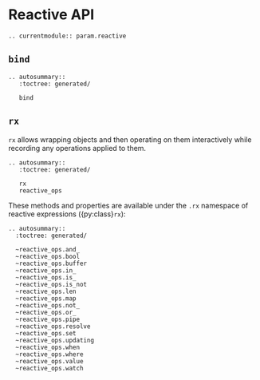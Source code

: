 # Reactive API

```{eval-rst}
.. currentmodule:: param.reactive
```

## `bind`

```{eval-rst}
.. autosummary::
   :toctree: generated/

   bind
```

## `rx`

`rx` allows wrapping objects and then operating on them interactively while recording any operations applied to them.

```{eval-rst}
.. autosummary::
   :toctree: generated/

   rx
   reactive_ops
```

These methods and properties are available under the `.rx` namespace of reactive expressions ({py:class}`rx`):

```{eval-rst}
.. autosummary::
  :toctree: generated/

  ~reactive_ops.and_
  ~reactive_ops.bool
  ~reactive_ops.buffer
  ~reactive_ops.in_
  ~reactive_ops.is_
  ~reactive_ops.is_not
  ~reactive_ops.len
  ~reactive_ops.map
  ~reactive_ops.not_
  ~reactive_ops.or_
  ~reactive_ops.pipe
  ~reactive_ops.resolve
  ~reactive_ops.set
  ~reactive_ops.updating
  ~reactive_ops.when
  ~reactive_ops.where
  ~reactive_ops.value
  ~reactive_ops.watch
```
